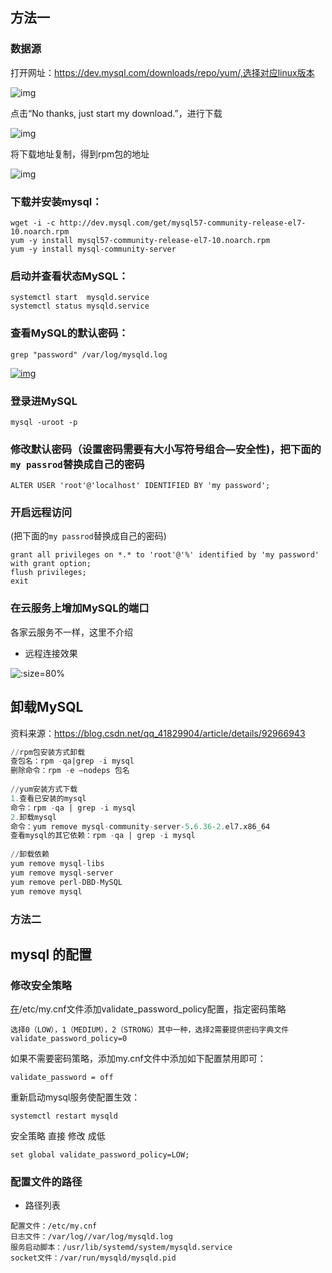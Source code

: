 ## 方法一

### 数据源

打开网址：https://dev.mysql.com/downloads/repo/yum/,选择对应linux版本

![img](https://img2018.cnblogs.com/blog/1730174/201907/1730174-20190723170337272-775661846.png)

点击“No thanks, just start my download.”，进行下载

![img](https://img2018.cnblogs.com/blog/1730174/201907/1730174-20190723170424636-2122131851.png)

将下载地址复制，得到rpm包的地址

![img](https://img2018.cnblogs.com/blog/1730174/201907/1730174-20190723170518429-54393470.png)



### 下载并安装mysql：

```
wget -i -c http://dev.mysql.com/get/mysql57-community-release-el7-10.noarch.rpm
yum -y install mysql57-community-release-el7-10.noarch.rpm
yum -y install mysql-community-server
```

### 启动并查看状态MySQL：

```
systemctl start  mysqld.service
systemctl status mysqld.service
```

### 查看MySQL的默认密码：

```
grep "password" /var/log/mysqld.log
```

[![img](https://p3-juejin.byteimg.com/tos-cn-i-k3u1fbpfcp/98b36a9b01de4cc79f3a53245296a19c~tplv-k3u1fbpfcp-zoom-1.image)](https://tva1.sinaimg.cn/large/008i3skNgy1gwg6eiwyqfj313402mgm8.jpg)

### 登录进MySQL

```
mysql -uroot -p
```

### 修改默认密码（设置密码需要有大小写符号组合—安全性)，把下面的`my passrod`替换成自己的密码

```
ALTER USER 'root'@'localhost' IDENTIFIED BY 'my password';
```

### 开启远程访问

 (把下面的`my passrod`替换成自己的密码)

```
grant all privileges on *.* to 'root'@'%' identified by 'my password' with grant option;
flush privileges;
exit
```

### 在云服务上增加MySQL的端口

各家云服务不一样，这里不介绍

- 远程连接效果

![](https://tva1.sinaimg.cn/large/e6c9d24ely1h0ha33ov2rj20wc0u0758.jpg ':size=80%')



## 卸载MySQL

资料来源：https://blog.csdn.net/qq_41829904/article/details/92966943

~~~~sql
//rpm包安装方式卸载
查包名：rpm -qa|grep -i mysql
删除命令：rpm -e –nodeps 包名
 
//yum安装方式下载
1.查看已安装的mysql
命令：rpm -qa | grep -i mysql
2.卸载mysql
命令：yum remove mysql-community-server-5.6.36-2.el7.x86_64
查看mysql的其它依赖：rpm -qa | grep -i mysql
 
//卸载依赖
yum remove mysql-libs
yum remove mysql-server
yum remove perl-DBD-MySQL
yum remove mysql
~~~~

### 方法二



## mysql 的配置

### 修改安全策略

[在]()/etc/my.cnf文件添加validate_password_policy配置，指定密码策略

```
选择0（LOW），1（MEDIUM），2（STRONG）其中一种，选择2需要提供密码字典文件
validate_password_policy=0
```

如果不需要密码策略，添加my.cnf文件中添加如下配置禁用即可：

```
validate_password = off
```

重新启动mysql服务使配置生效：

```
systemctl restart mysqld
```
安全策略 直接 修改 成低

```
set global validate_password_policy=LOW;
```
### 配置文件的路径

- 路径列表

~~~~
配置文件：/etc/my.cnf 
日志文件：/var/log//var/log/mysqld.log 
服务启动脚本：/usr/lib/systemd/system/mysqld.service 
socket文件：/var/run/mysqld/mysqld.pid
~~~~

